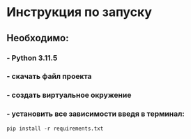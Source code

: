 # Инструкция по запуску

## Необходимо:
###  - Python 3.11.5
### - скачать файл проекта
###  - создать виртуальное окружение
###  - установить все зависимости введя в терминал:
```
pip install -r requirements.txt
```

